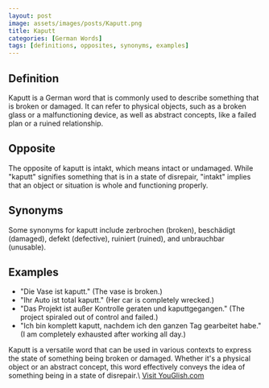 ```yaml
---
layout: post
image: assets/images/posts/Kaputt.png
title: Kaputt
categories: [German Words]
tags: [definitions, opposites, synonyms, examples]
---
```


## Definition
Kaputt is a German word that is commonly used to describe something that is broken or damaged. It can refer to physical objects, such as a broken glass or a malfunctioning device, as well as abstract concepts, like a failed plan or a ruined relationship.

## Opposite
The opposite of kaputt is intakt, which means intact or undamaged. While "kaputt" signifies something that is in a state of disrepair, "intakt" implies that an object or situation is whole and functioning properly.

## Synonyms
Some synonyms for kaputt include zerbrochen (broken), beschädigt (damaged), defekt (defective), ruiniert (ruined), and unbrauchbar (unusable).

## Examples
- "Die Vase ist kaputt." (The vase is broken.)
- "Ihr Auto ist total kaputt." (Her car is completely wrecked.)
- "Das Projekt ist außer Kontrolle geraten und kaputtgegangen." (The project spiraled out of control and failed.)
- "Ich bin komplett kaputt, nachdem ich den ganzen Tag gearbeitet habe." (I am completely exhausted after working all day.)

Kaputt is a versatile word that can be used in various contexts to express the state of something being broken or damaged. Whether it's a physical object or an abstract concept, this word effectively conveys the idea of something being in a state of disrepair.\ <a id="yg-widget-0" class="youglish-widget" data-query="Kaputt" data-lang="german" data-components="8412" data-auto-start="0" data-bkg-color="theme_light" data-title="How%20to%20pronounce%20Kaputt%20in%20German"  rel="nofollow" href="https://youglish.com">Visit YouGlish.com</a><script async src="https://youglish.com/public/emb/widget.js" charset="utf-8"></script>